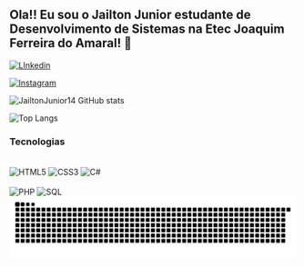 ## Ola!! Eu sou o Jailton Junior estudante de Desenvolvimento de Sistemas na Etec Joaquim Ferreira do Amaral! 👋

[![LInkedin](https://img.shields.io/badge/LinkedIn-0077B5?style=for-the-badge&logo=linkedin&logoColor=white)](https://www.linkedin.com/in/jailton-junior-b2773a2b2/)

[![Instagram](https://img.shields.io/badge/Instagram-E4405F?style=for-the-badge&logo=instagram&logoColor=white)](https://www.instagram.com/ju.ni0or?igsh=MTU4aXB0eGc5OGR3OQ==)

![JailtonJunior14 GitHub stats](https://github-readme-stats.vercel.app/api?username=JailtonJunior14&show_icons=true&theme=dracula)

![Top Langs](https://github-readme-stats.vercel.app/api/top-langs/?username=JailtonJunior14&layout=compact)

### Tecnologias
<div style="display: inline_block"> <br/>
  <img align="center" alt="HTML5" src="https://img.shields.io/badge/HTML5-E34F26?style=for-the-badge&logo=html5&logoColor=white"/>
  <img align="center" alt="CSS3" src="https://img.shields.io/badge/CSS3-1572B6?style=for-the-badge&logo=css3&logoColor=white"/>
  <img align="center" alt="C#" src="https://img.shields.io/badge/C%23-239120?style=for-the-badge&logo=c-sharp&logoColor=whitehttps://img.shields.io/badge/C%23-239120?style=for-the-badge&logo=c-sharp&logoColor=white"/> <br/> <br/>
  <img align="center" alt="PHP" src="https://img.shields.io/badge/PHP-777BB4?style=for-the-badge&logo=php&logoColor=white"/>
  <img align="center" alt="SQL" src="https://img.shields.io/badge/MySQL-00000F?style=for-the-badge&logo=mysql&logoColor=white"/>
</div>
<picture>
  <source media="(prefers-color-scheme: dark)" srcset="https://raw.githubusercontent.com/JailtonJunior14/JailtonJunior14/output/github-contribution-grid-snake-dark.svg">
  <source media="(prefers-color-scheme: light)" srcset="https://raw.githubusercontent.com/JailtonJunior14/JailtonJunior14/output/github-contribution-grid-snake.svg">
  <img alt="github contribution grid snake animation" src="https://raw.githubusercontent.com/JailtonJunior14/JailtonJunior14/output/github-contribution-grid-snake.svg">
</picture>

